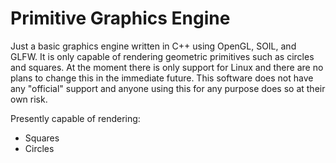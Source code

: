# Primitive Graphics Engine

Just a basic graphics engine written in C++ using OpenGL, SOIL, and GLFW. It is only capable of rendering geometric primitives such as circles and squares. At the moment
there is only support for Linux and there are no plans to change this in the immediate future.  This software does not have any "official" support and anyone using this
for any purpose does so at their own risk.

Presently capable of rendering:
* Squares
* Circles
